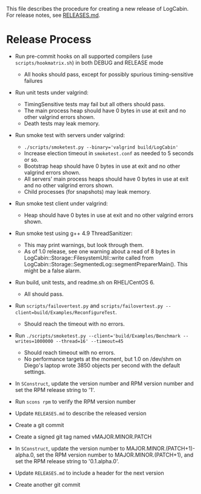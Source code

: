 This file describes the procedure for creating a new release of LogCabin. For
release notes, see [RELEASES.md](RELEASES.md).


Release Process
===============

- Run pre-commit hooks on all supported compilers (use `scripts/hookmatrix.sh`)
  in both DEBUG and RELEASE mode
  - All hooks should pass, except for possibly spurious timing-sensitive failures

- Run unit tests under valgrind:
  - TimingSensitive tests may fail but all others should pass.
  - The main process heap should have 0 bytes in use at exit and no other
    valgrind errors shown.
  - Death tests may leak memory.

- Run smoke test with servers under valgrind:
  - `./scripts/smoketest.py --binary='valgrind build/LogCabin'`
  - Increase election timeout in `smoketest.conf` as needed to 5 seconds or so.
  - Bootstrap heap should have 0 bytes in use at exit and no other valgrind
    errors shown.
  - All servers' main process heaps should have 0 bytes in use at exit and no
    other valgrind errors shown.
  - Child processes (for snapshots) may leak memory.

- Run smoke test client under valgrind:
  - Heap should have 0 bytes in use at exit and no other valgrind errors shown.

- Run smoke test using g++ 4.9 ThreadSanitizer:
  - This may print warnings, but look through them.
  - As of 1.0 release, see one warning about a read of 8 bytes in
    LogCabin::Storage::FilesystemUtil::write called from
    LogCabin::Storage::SegmentedLog::segmentPreparerMain().
    This might be a false alarm.

- Run build, unit tests, and readme.sh on RHEL/CentOS 6.
  - All should pass.

- Run `scripts/failovertest.py` and
  `scripts/failovertest.py --client=build/Examples/ReconfigureTest`.
  - Should reach the timeout with no errors.

- Run `./scripts/smoketest.py --client='build/Examples/Benchmark
  --writes=1000000 --thread=16' --timeout=45`
  - Should reach timeout with no errors.
  - No performance targets at the moment, but 1.0 on /dev/shm on Diego's laptop
    wrote 3850 objects per second with the default settings.

- In `SConstruct`, update the version number and RPM version number and set the
  RPM release string to '1'.

- Run `scons rpm` to verify the RPM version number

- Update `RELEASES.md` to describe the released version

- Create a git commit

- Create a signed git tag named vMAJOR.MINOR.PATCH

- In `SConstruct`, update the version number to MAJOR.MINOR.(PATCH+1)-alpha.0,
  set the RPM version number to MAJOR.MINOR.(PATCH+1), and set the RPM release
  string to '0.1.alpha.0'.

- Update `RELEASES.md` to include a header for the next version

- Create another git commit

